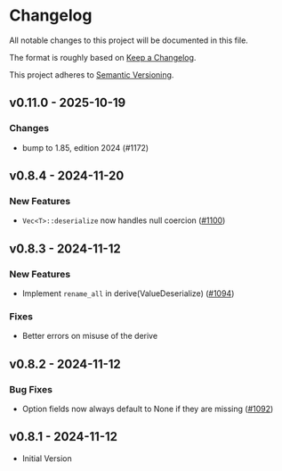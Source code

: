 # Changelog

All notable changes to this project will be documented in this file.

The format is roughly based on [Keep a
Changelog](http://keepachangelog.com/en/1.0.0/).

This project adheres to [Semantic Versioning](http://semver.org/spec/v2.0.0.html).

## v0.11.0 - 2025-10-19

### Changes

- bump to 1.85, edition 2024 (#1172)

## v0.8.4 - 2024-11-20

### New Features

- `Vec<T>::deserialize` now handles null coercion ([#1100](https://github.com/obmarg/cynic/pull/1100))

## v0.8.3 - 2024-11-12

### New Features

- Implement `rename_all` in derive(ValueDeserialize) ([#1094](https://github.com/obmarg/cynic/pull/1094))

### Fixes

- Better errors on misuse of the derive

## v0.8.2 - 2024-11-12

### Bug Fixes

- Option fields now always default to None if they are missing ([#1092](https://github.com/obmarg/cynic/pull/1092))

## v0.8.1 - 2024-11-12

- Initial Version
